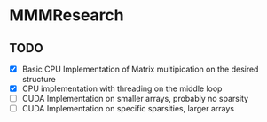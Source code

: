 # MMMResearch
## TODO
- [x] Basic CPU Implementation of Matrix multipication on the desired structure
- [x] CPU implementation with threading on the middle loop
- [ ] CUDA Implementation on smaller arrays, probably no sparsity
- [ ] CUDA Implementation on specific sparsities, larger arrays
